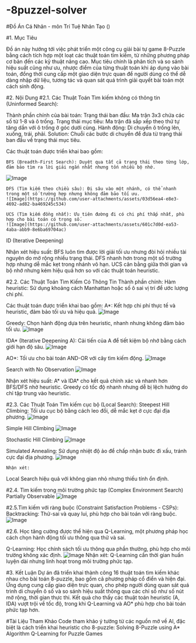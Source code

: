 # -8puzzel-solver

#Đồ Án Cá Nhân - môn Trí Tuệ Nhân Tạo ()

#1. Mục Tiêu

Đồ án này hướng tới việc phát triển một công cụ giải bài tự game 8-Puzzle bằng cách tích hợp một loạt các thuật toán tìm kiếm, từ những phương pháp cơ bản đến các kỹ thuật nâng cao. Mục tiêu chính là phân tích và so sánh hiệu suất cũng như ưu, nhược điểm của từng thuật toán khi áp dụng vào bài toán, đồng thời cung cấp một giao diện trực quan để người dùng có thể dễ dàng nhập dữ liệu, tương tác và quan sát quá trình giải quyết bài toán một cách sinh động.

#2. Nội Dung
  #2.1. Các Thuật Toán Tìm kiếm không có thông tin (Uninformed Search):
  
  Thành phần chính của bài toán:
  Trạng thái ban đầu: Ma trận 3x3 chứa các số từ 1-8 và ô trống.
  Trạng thái mục tiêu: Ma trận đã sắp xếp theo thứ tự tăng dần với ô trống ở góc dưới cùng.
  Hành động: Di chuyển ô trống lên, xuống, trái, phải.
  Solution: Chuỗi các bước di chuyển để đưa từ trạng thái ban đầu về trạng thái mục tiêu.
  
  Các thuật toán được triển khai bao gồm:
  
    BFS (Breadth-First Search): Duyệt qua tất cả trạng thái theo từng lớp, đảm bảo tìm ra lời giải ngắn nhất nhưng tốn nhiều bộ nhớ.
  ![Image](https://github.com/user-attachments/assets/52a4e8ac-2b50-43a5-bde5-ff1b0c488b04)
  
    DFS (Tìm kiếm theo chiều sâu): Đi sâu vào một nhánh, có thể nhanh trong một số trường hợp nhưng không đảm bảo tối ưu.
    ![Image](https://github.com/user-attachments/assets/03d56ea4-e8e3-4692-ad82-ba469245c534)
    
    UCS (Tìm kiếm đồng nhất): Ưu tiên đường đi có chi phí thấp nhất, phù hợp cho bài toán có trọng số.
    ![Image](https://github.com/user-attachments/assets/601c7d0d-ea53-4aba-abb9-8e6ba69704ac)

  ID (Iterative Deepening)
  
  Nhận xét hiệu suất:
  BFS luôn tìm được lời giải tối ưu nhưng đòi hỏi nhiều tài nguyên do mở rộng nhiều trạng thái.
  DFS nhanh hơn trong một số trường hợp nhưng dễ mắc kẹt trong nhánh vô hạn.
  UCS cân bằng giữa thời gian và bộ nhớ nhưng kém hiệu quả hơn so với các thuật toán heuristic.
  
  #2.2. Các Thuật Toán Tìm Kiếm Có Thông Tin
  Thành phần chính:
  Hàm heuristic: Sử dụng khoảng cách Manhattan hoặc số ô sai vị trí để ước lượng chi phí.

  Các thuật toán được triển khai bao gồm:
  A*: Kết hợp chi phí thực tế và heuristic, đảm bảo tối ưu và hiệu quả.
  ![Image](https://github.com/user-attachments/assets/ca8d8b1c-67af-44ca-b529-d0455f6bc8bf)
  
  Greedy: Chọn hành động dựa trên heuristic, nhanh nhưng không đảm bảo tối ưu.
  ![Image](https://github.com/user-attachments/assets/453eed3b-2536-478c-b081-78ef5db1bfc7)
  
  IDA* (Iterative Deepening A): Cải tiến của A để tiết kiệm bộ nhớ bằng cách giới hạn độ sâu.
  ![Image](https://github.com/user-attachments/assets/ce93f88c-94de-4f9b-8cbe-196935b3873a)

  AO*: Tối ưu cho bài toán AND-OR với cây tìm kiếm động.
  ![Image](https://github.com/user-attachments/assets/c30648f7-fdbd-429f-b4dd-bbb353deff79)
  
  Search with No Observation
  ![Image](https://github.com/user-attachments/assets/0e53eb14-54d6-4319-9082-a9fd41beb62b)
  
  Nhận xét hiệu suất:
  A* và IDA* cho kết quả chính xác và nhanh hơn BFS/DFS nhờ heuristic.
  Greedy có tốc độ nhanh nhưng dễ bị lệch hướng do chỉ tập trung vào heuristic.
  
  #2.3. Các Thuật Toán Tìm kiếm cục bộ (Local Search):
  Steepest Hill Climbing: Tối ưu cục bộ bằng cách leo đồi, dễ mắc kẹt ở cực đại địa phương.
  ![Image](https://github.com/user-attachments/assets/e9dd00cc-73c8-4fe6-982f-7a5f7770f2b5)

  Simple Hill Climbing
  ![Image](https://github.com/user-attachments/assets/556856ce-462b-4cdc-b880-a8c63db26102)
  
  Stochastic Hill Climbing
  ![Image](https://github.com/user-attachments/assets/d6223947-5ead-4f13-8278-1dd2edcd9313)
  
  Simulated Annealing: Sử dụng nhiệt độ ảo để chấp nhận bước đi xấu, tránh cực đại địa phương.
  ![Image](https://github.com/user-attachments/assets/171a1257-ebc8-45ba-a61d-5b211fda76ce)
    
    Nhận xét:
  Local Search hiệu quả với không gian nhỏ nhưng thiếu tính ổn định.
  
  #2.4. Tìm kiếm trong môi trường phức tạp (Complex Environment Search)
  Partially Observable
  ![Image](https://github.com/user-attachments/assets/3dc1aed9-8bb8-4525-8fba-ee7a63417460)
  
  #2.5.Tìm kiếm với ràng buộc (Constraint Satisfaction Problems - CSPs):
  Backtracking: Thử-sai và quay lui, phù hợp cho bài toán với ràng buộc.
  ![Image](https://github.com/user-attachments/assets/b11b69e8-088a-43b6-bebc-b030c42e4d26)
  
  #2.6. Học tăng cường được thể hiện qua Q-Learning, một phương pháp học cách chọn hành động tối ưu thông qua thử và sai.
  
  Q-Learning: Học chính sách tối ưu thông qua phần thưởng, phù hợp cho môi trường không xác định.
  ![Image](https://github.com/user-attachments/assets/bbe2f6ea-4228-4975-911a-59b2a036b196)
  Nhận xét:
  Q-Learning cần thời gian huấn luyện dài nhưng linh hoạt trong môi trường phức tạp.
  

  
   
#3. Kết Luận
Dự án đã triển khai thành công 16 thuật toán tìm kiếm khác nhau cho bài toán 8-puzzle, bao gồm cả phương pháp cổ điển và hiện đại. Ứng dụng cung cấp giao diện trực quan, cho phép người dùng quan sát quá trình di chuyển ô số và so sánh hiệu suất thông qua các chỉ số như số nút mở rộng, thời gian thực thi. Kết quả cho thấy các thuật toán heuristic (A, IDA) vượt trội về tốc độ, trong khi Q-Learning và AO* phù hợp cho bài toán phức tạp hơn.

#Tài Liệu Tham Khảo
Code tham khảo ý tưởng từ các nguồn mở về AI, đặc biệt là cách triển khai heuristic cho 8-puzzle:
Solving 8-Puzzle using A* Algorithm
Q-Learning for Puzzle Games
